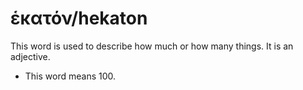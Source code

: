 # ἑκατόν/hekaton
This word is used to describe how much or how many things. It is an adjective.

* This word means 100.
